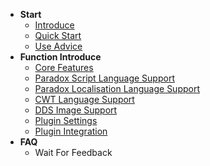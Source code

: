 * **Start**
  * [Introduce](./)
  * [Quick Start](quick-start.md)
  * [Use Advice](use-advice.md)
* **Function Introduce**
  * [Core Features](core-features.md)
  * [Paradox Script Language Support](script-language-support.md)
  * [Paradox Localisation Language Support](localisation-language-support.md)
  * [CWT Language Support](cwt-language-support.md)
  * [DDS Image Support](dds-image-support.md)
  * [Plugin Settings](plugin-settings.md)
  * [Plugin Integration](plugin-integration.md)
* **FAQ**
  * Wait For Feedback